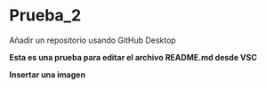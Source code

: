 # Prueba_2

 Añadir un repositorio usando GitHub Desktop

**Esta es una prueba para editar el archivo README.md desde VSC**


**Insertar una imagen**
